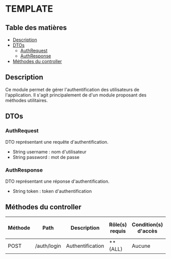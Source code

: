 # TEMPLATE

## Table des matières

- [Description](#description)
- [DTOs](#dtos)
  - [AuthRequest](#authrequest)
  - [AuthResponse](#authresponse)
- [Méthodes du controller](#méthodes-du-controller)

## Description

Ce module permet de gérer l'authentification des utilisateurs de l'application. Il s'agit principalement de d'un module proposant des méthodes utilitaires.

## DTOs

### AuthRequest

DTO représentant une requête d'authentification.

- String username : nom d'utilisateur
- String password : mot de passe

### AuthResponse

DTO représentant une réponse d'authentification.

- String token : token d'authentification

## Méthodes du controller

| Méthode | Path        | Description      | Rôle(s) requis | Condition(s) d'accès | Query params (* : obligatoire) | Body        | Retour       |
|---------|-------------|------------------|----------------|----------------------|--------------------------------|-------------|--------------|
| POST    | /auth/login | Authentification | ** (ALL)       | Aucune               | Aucun                          | AuthRequest | AuthResponse | 